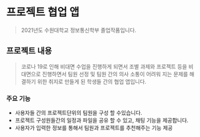 # 프로젝트 협업 앱
> 2021년도 수원대학교 정보통신학부 졸업작품입니다.
  

## 프로젝트 내용

> 코로나 19로 인해 비대면 수업을 진행하게 되면서 
> 조별 과제와 프로젝트 등을 비대면으로 진행하면서
>  팀원 선정 및 팀원 간의 의사 소통이 어려워 지는 문제를 해결하기 위한 취지로 만들게 된 학생들 간의 협업 앱입니다.



### 주요 기능
- 사용자들 간의 프로젝트단위의 팀원을 구성 할 수있습니다.
- 프로젝트 구성원들간의 일정과 파일을 공유 할 수 있고, 채팅 기능을 제공합니다.
- 사용자가 입력한 정보를 통해서 팀원과 프로젝트를 추천해주는 기능 제공





